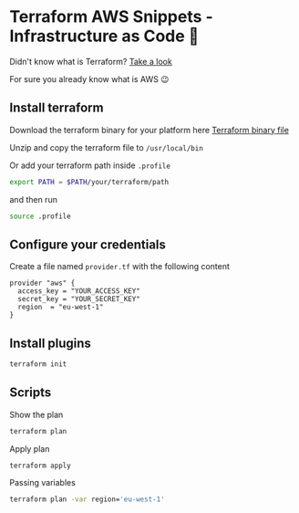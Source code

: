 # Terraform AWS Snippets - Infrastructure as Code 💪

Didn't know what is Terraform? [Take a look](https://www.terraform.io)

For sure you already know what is AWS 😉

## Install terraform

Download the terraform binary for your platform here [Terraform binary file](https://www.terraform.io/downloads.html)

Unzip and copy the terraform file to `/usr/local/bin`

Or add your terraform path inside `.profile`

```bash
export PATH = $PATH/your/terraform/path
```
and then run

```bash
source .profile
```

## Configure your credentials

Create a file named `provider.tf` with the following content

```
provider "aws" {
  access_key = "YOUR_ACCESS_KEY" 
  secret_key = "YOUR_SECRET_KEY"
  region  = "eu-west-1"
}
```

## Install plugins

```bash
terraform init
```


## Scripts

Show the plan
```bash
terraform plan
````
Apply plan
```
terraform apply
```

Passing variables

```bash
terraform plan -var region='eu-west-1'
```